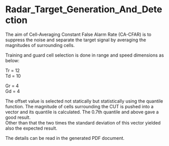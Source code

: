 # Radar_Target_Generation_And_Detection

The aim of Cell-Averaging Constant False Alarm Rate (CA-CFAR) is to suppress the noise and separate the target signal by averaging the magnitudes of surrounding cells.  

Training and guard cell selection is done in range and speed dimensions as below:

Tr = 12  
Td = 10  

Gr = 4  
Gd = 4  

The offset value is selected not statically but statistically using the quantile function. The magnitude of cells surrounding the CUT is pushed into a vector and its quantile is calculated. The 0.7th quantile and above gave a good result.  
Other than that the two times the standard deviation of this vector yielded also the expected result.  

The details can be read in the generated PDF document.
